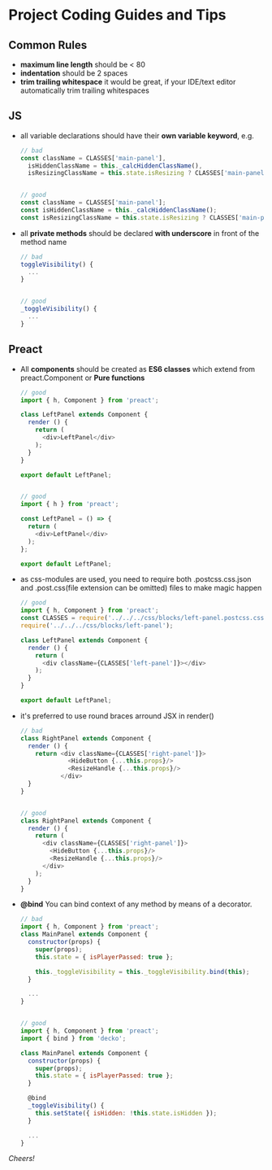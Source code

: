 # Project Coding Guides and Tips

## Common Rules

 - **maximum line length** should be < 80
 - **indentation** should be 2 spaces
 - **trim trailing whitespace** it would be great, if your IDE/text editor automatically trim trailing whitespaces

## JS

  - all variable declarations should have their **own variable keyword**, e.g.
    ```javascript
    // bad
    const className = CLASSES['main-panel'],
      isHiddenClassName = this._calcHiddenClassName(),
      isResizingClassName = this.state.isResizing ? CLASSES['main-panel--is-resizing'] : '';


    // good
    const className = CLASSES['main-panel'];
    const isHiddenClassName = this._calcHiddenClassName();
    const isResizingClassName = this.state.isResizing ? CLASSES['main-panel--is-resizing'] : '';
    ```

- all **private methods** should be declared **with underscore** in front of the method name
    ```javascript
    // bad
    toggleVisibility() {
      ...
    }


    // good
    _toggleVisibility() {
      ...
    }
    ```

## Preact

- All **components** should be created as **ES6 classes** which extend from preact.Component or **Pure functions**
    ```javascript
    // good
    import { h, Component } from 'preact';

    class LeftPanel extends Component {
      render () {
        return (
          <div>LeftPanel</div>
        );
      }
    }

    export default LeftPanel;


    // good
    import { h } from 'preact';

    const LeftPanel = () => {
      return (
        <div>LeftPanel</div>
      );
    };

    export default LeftPanel;
    ```

- as css-modules are used, you need to require both .postcss.css.json and
 .post.css(file extension can be omitted) files to make magic happen
    ```javascript
    // good
    import { h, Component } from 'preact';
    const CLASSES = require('../../../css/blocks/left-panel.postcss.css.json');
    require('../../../css/blocks/left-panel');

    class LeftPanel extends Component {
      render () {
        return (
          <div className={CLASSES['left-panel']}></div>
        );
      }
    }

    export default LeftPanel;
    ```

- it's preferred to use round braces arround JSX in render()
    ```javascript
    // bad
    class RightPanel extends Component {
      render () {
        return <div className={CLASSES['right-panel']}>
                 <HideButton {...this.props}/>
                 <ResizeHandle {...this.props}/>
               </div>
      }
    }


    // good
    class RightPanel extends Component {
      render () {
        return (
          <div className={CLASSES['right-panel']}>
            <HideButton {...this.props}/>
            <ResizeHandle {...this.props}/>
          </div>
        );
      }
    }
    ```

- **@bind** You can bind context of any method by means of a decorator.
    ```javascript
    // bad
    import { h, Component } from 'preact';
    class MainPanel extends Component {
      constructor(props) {
        super(props);
        this.state = { isPlayerPassed: true };

        this._toggleVisibility = this._toggleVisibility.bind(this);
      }

      ...
    }


    // good
    import { h, Component } from 'preact';
    import { bind } from 'decko';

    class MainPanel extends Component {
      constructor(props) {
        super(props);
        this.state = { isPlayerPassed: true };
      }

      @bind
      _toggleVisibility() {
        this.setState({ isHidden: !this.state.isHidden });
      }

      ...
    }
    ```

*Cheers!*
